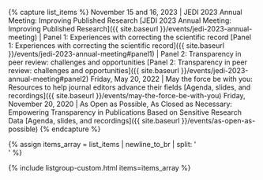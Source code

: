 {% capture list_items %}
November 15 and 16, 2023 | JEDI 2023 Annual Meeting: Improving Published Research [JEDI 2023 Annual Meeting: Improving Published Research]({{ site.baseurl }}/events/jedi-2023-annual-meeting)
 | Panel 1: Experiences with correcting the scientific record [Panel 1: Experiences with correcting the scientific record]({{ site.baseurl }}/events/jedi-2023-annual-meeting#panel1)
 | Panel 2: Transparency in peer review: challenges and opportunities [Panel 2: Transparency in peer review: challenges and opportunities]({{ site.baseurl }}/events/jedi-2023-annual-meeting#panel2)
Friday, May 20, 2022 | May the force be with you: Resources to help journal editors advance their fields [Agenda, slides, and recordings]({{ site.baseurl }}/events/may-the-force-be-with-you)
Friday, November 20, 2020 | As Open as Possible, As Closed as Necessary: Empowering Transparency in Publications Based on Sensitive Research Data [Agenda, slides, and recordings]({{ site.baseurl }}/events/as-open-as-possible)
{% endcapture %}

{% assign items_array = list_items | newline_to_br | split: '<br />' %}

{% include listgroup-custom.html items=items_array %}